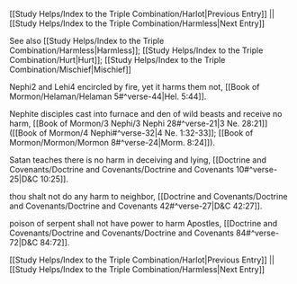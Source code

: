 [[Study Helps/Index to the Triple Combination/Harlot|Previous Entry]]  ||  [[Study Helps/Index to the Triple Combination/Harmless|Next Entry]]

 See also [[Study Helps/Index to the Triple Combination/Harmless|Harmless]]; [[Study Helps/Index to the Triple Combination/Hurt|Hurt]]; [[Study Helps/Index to the Triple Combination/Mischief|Mischief]]

 Nephi2 and Lehi4 encircled by fire, yet it harms them not, [[Book of Mormon/Helaman/Helaman 5#^verse-44|Hel. 5:44]].

 Nephite disciples cast into furnace and den of wild beasts and receive no harm, [[Book of Mormon/3 Nephi/3 Nephi 28#^verse-21|3 Ne. 28:21]] ([[Book of Mormon/4 Nephi#^verse-32|4 Ne. 1:32-33]]; [[Book of Mormon/Mormon/Mormon 8#^verse-24|Morm. 8:24]]).

 Satan teaches there is no harm in deceiving and lying, [[Doctrine and Covenants/Doctrine and Covenants/Doctrine and Covenants 10#^verse-25|D&C 10:25]].

 thou shalt not do any harm to neighbor, [[Doctrine and Covenants/Doctrine and Covenants/Doctrine and Covenants 42#^verse-27|D&C 42:27]].

 poison of serpent shall not have power to harm Apostles, [[Doctrine and Covenants/Doctrine and Covenants/Doctrine and Covenants 84#^verse-72|D&C 84:72]].

[[Study Helps/Index to the Triple Combination/Harlot|Previous Entry]]  ||  [[Study Helps/Index to the Triple Combination/Harmless|Next Entry]]